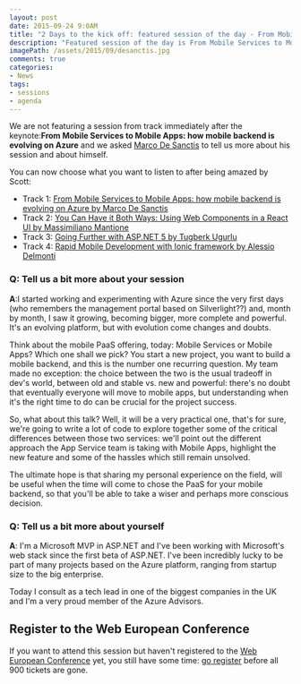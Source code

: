 ```yaml
---
layout: post
date: 2015-09-24 9:0AM
title: "2 Days to the kick off: featured session of the day - From Mobile Services to Mobile Apps: how mobile backend is evolving on Azure by Marco De Sanctis"
description: "Featured session of the day is From Mobile Services to Mobile Apps: how mobile backend is evolving on Azure by Marco De Sanctis"
imagePath: /assets/2015/09/desanctis.jpg
comments: true
categories:
- News
tags:
- sessions
- agenda
---
```


We are not featuring a session from track immediately after the keynote:**From Mobile Services to Mobile Apps: how mobile backend is evolving on Azure** and we asked [Marco De Sanctis](https://twitter.com/crad77) to tell us more about his session and about himself.

You can now choose what you want to listen to after being amazed by Scott:

- Track 1: [From Mobile Services to Mobile Apps: how mobile backend is evolving on Azure by Marco De Sanctis](http://blog.webnextconf.eu/2015/09/24/02-days-to-the-conference-mobile-desanctis/)
- Track 2: [You Can Have it Both Ways: Using Web Components in a React UI by Massimiliano Mantione](http://blog.webnextconf.eu/2015/09/19/07-days-to-the-conference-massi-mantione/)
- Track 3: [Going Further with ASP.NET 5 by Tugberk Ugurlu](http://blog.webnextconf.eu/2015/09/15/11-day-to-the-conference/)
- Track 4: [Rapid Mobile Development with Ionic framework by Alessio Delmonti](http://blog.webnextconf.eu/2015/09/22/04-days-to-the-conference-ionic-delmonti/)

### Q: Tell us a bit more about your session
**A**:I started working and experimenting with Azure since the very first days (who remembers the management portal based on Silverlight??) and, month by month, I saw it growing, becoming bigger, more complete and powerful. It's an evolving platform, but with evolution come changes and doubts.

Think about the mobile PaaS offering, today: Mobile Services or Mobile Apps? Which one shall we pick? You start a new project, you want to build a mobile backend, and this is the number one recurring question. My team made no exception: the choice between the two is the usual tradeoff in dev's world, between old and stable vs. new and powerful: there's no doubt that eventually everyone will move to mobile apps, but understanding when it's the right time to do can be crucial for the project success.

So, what about this talk? Well, it will be a very practical one, that's for sure, we're going to write a lot of code to explore together some of the critical differences between those two services: we'll point out the different approach the App Service team is taking with Mobile Apps, highlight the new feature and some of the hassles which still remain unsolved.

The ultimate hope is that sharing my personal experience on the field, will be useful when the time will come to chose the PaaS for your mobile backend, so that you'll be able to take a wiser and perhaps more conscious decision.


### Q: Tell us a bit more about yourself
**A**: I'm a Microsoft MVP in ASP.NET and I've been working with Microsoft's web stack since the first beta of ASP.NET.
I've been incredibly lucky to be part of many projects based on the Azure platform, ranging from startup size to the big enterprise.

Today I consult as a tech lead in one of the biggest companies in the UK and I'm a very proud member of the Azure Advisors.

## Register to the Web European Conference
If you want to attend this session but haven't registered to the [Web European Conference](http://webnextconf.eu/) yet, you still have some time: [go register](http://webnextconf.eventbrite.com/) before all 900 tickets are gone.
